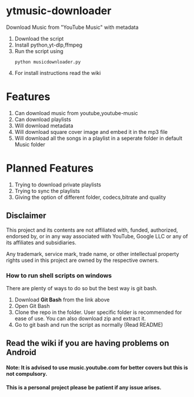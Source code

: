 # ytmusic-downloader
Download Music from "YouTube Music" with metadata
1. Download the script
2. Install python,yt-dlp,ffmpeg
3. Run the script using
   <p><dir="auto"><code>python musicdownloader.py</code></p>
4. For install instructions read the wiki

# Features
1. Can download music from youtube,youtube-music
2. Can download playlists
3. Will download metadata
4. Will download square cover image and embed it in the mp3 file
5. Will download all the songs in a playlist in a seperate folder in default Music folder

# Planned Features
1. Trying to download private playlists
2. Trying to sync the playlists
3. Giving the option of different folder, codecs,bitrate and quality

## Disclaimer
This project and its contents are not affiliated with, funded, authorized, endorsed by, or in any way associated with YouTube, Google LLC or any of its affiliates and subsidiaries.

Any trademark, service mark, trade name, or other intellectual property rights used in this project are owned by the respective owners.

### How to run shell scripts on windows 
There are plenty of ways to do so but the best way is git bash.
1. Download **Git Bash** from the link above
2. Open Git Bash
3. Clone the repo in the folder. User specific folder is recommended for ease of use. You can also download zip and extract it.
4. Go to git bash and run the script as normally (Read README)
## Read the wiki if you are having problems on Android

#### Note: It is advised to use music.youtube.com for better covers but this is not compulsory.

#### This is a personal project please be patient if any issue arises.

